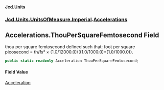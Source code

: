 #### [Jcd.Units](index 'index')
### [Jcd.Units.UnitsOfMeasure.Imperial](Jcd.Units.UnitsOfMeasure.Imperial 'Jcd.Units.UnitsOfMeasure.Imperial').[Accelerations](Accelerations 'Jcd.Units.UnitsOfMeasure.Imperial.Accelerations')

## Accelerations.ThouPerSquareFemtosecond Field

thou per square femtosecond defined such that: foot per square picosecond = th/fs² ×
(1.0/12000.0)/((1.0/1000.0)*(1.0/1000.0)).

```csharp
public static readonly Acceleration ThouPerSquareFemtosecond;
```

#### Field Value
[Acceleration](Acceleration 'Jcd.Units.UnitTypes.Acceleration')